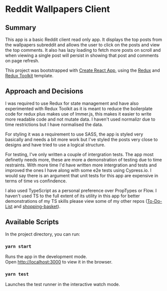# Reddit Wallpapers Client

## Summary

This app is a basic Reddit client read only app. It displays the top posts from the wallpapers subreddit and allows the user to click on the posts and view the top comments. It also has lazy loading to fetch more posts on scroll and when viewing a single post will persist in showing that post and comments on page refresh.

This project was bootstrapped with [Create React App](https://github.com/facebook/create-react-app), using the [Redux](https://redux.js.org/) and [Redux Toolkit](https://redux-toolkit.js.org/) template.

## Approach and Decisions

I was required to use Redux for state management and have also experimented with Redux Toolkit as it is meant to reduce the boilerplate code for redux plus makes use of Immer.js, this makes it easier to write more readable code and not mutate data. I haven't used normalizr due to time restrictions but I have normalised the data.

For styling it was a requirement to use SASS, the app is styled very basically and needs a bit more work but I've styled the posts very close to designs and have tried to use a logical structure.

For testing, I've only written a couple of intergration tests. The app most definetly needs more, these are more a demonstration of testing due to time restraints. With more time I'd have written more intergration and tests and improved the ones I have along with some e2e tests using Cypress.io. I would say there is an argument that unit tests for this app are expensive in terms of time vs confindence.

I also used TypeScript as a personal preference over PropTypes or Flow. I haven't used TS to the full extent of its utility in this app for better demonstrations of my TS skills please view some of my other repos ([To-Do-List](https://github.com/ajdavey8/To-Do-List) and [shopping-basket](https://github.com/ajdavey8/shopping-basket)).

## Available Scripts

In the project directory, you can run:

### `yarn start`

Runs the app in the development mode.<br />
Open [http://localhost:3000](http://localhost:3000) to view it in the browser.

### `yarn test`

Launches the test runner in the interactive watch mode.<br />

